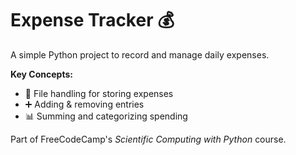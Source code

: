 # Expense Tracker 💰

A simple Python project to record and manage daily expenses.

**Key Concepts:**
- 📂 File handling for storing expenses  
- ➕ Adding & removing entries  
- 📊 Summing and categorizing spending  

Part of FreeCodeCamp's *Scientific Computing with Python* course.
